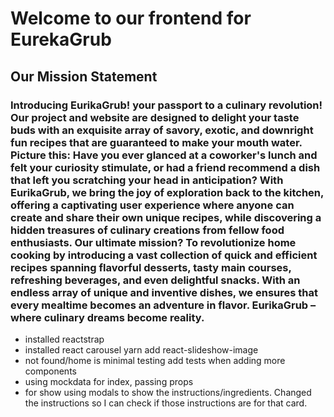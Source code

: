 # Welcome to our frontend for EurekaGrub

## Our Mission Statement

### Introducing EurikaGrub! your passport to a culinary revolution! Our project and website are designed to delight your taste buds with an exquisite array of savory, exotic, and downright fun recipes that are guaranteed to make your mouth water. Picture this: Have you ever glanced at a coworker's lunch and felt your curiosity stimulate, or had a friend recommend a dish that left you scratching your head in anticipation? With EurikaGrub, we bring the joy of exploration back to the kitchen, offering a captivating user experience where anyone can create and share their own unique recipes, while discovering a hidden treasures of culinary creations from fellow food enthusiasts. Our ultimate mission? To revolutionize home cooking by introducing a vast collection of quick and efficient recipes spanning flavorful desserts,  tasty main courses, refreshing beverages, and even delightful snacks. With an endless array of unique and inventive dishes, we ensures that every mealtime becomes an adventure in flavor. EurikaGrub – where culinary dreams become reality.

 - installed reactstrap
 - installed react carousel yarn add react-slideshow-image
 - not found/home is minimal testing add tests when adding more components
 - using mockdata for index, passing props
 - for show using modals to show the instructions/ingredients. Changed the instructions so I can check if those instructions are for that card.